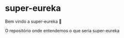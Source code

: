 # super-eureka

Bem vindo a super-eureka :tada: 

O repositório onde entendemos o que seria super-eureka